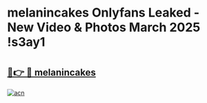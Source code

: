 # melanincakes Onlyfans Leaked - New Video & Photos March 2025 !s3ay1

# <h2><a href="https://9v3wix.iuczelnia.edu.pl?title=melanincakes&ref=s3ay1">🔗👉 🔴 melanincakes</a></h2>

[![acn](https://github.com/user-attachments/assets/0f9c940e-d8b0-45ae-aac7-cd30a18b3e1c)](https://9v3wix.iuczelnia.edu.pl?title=melanincakes&ref=s3ay1)

